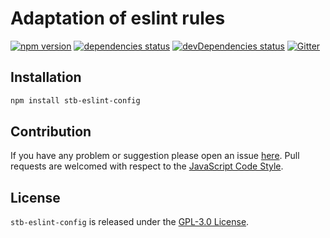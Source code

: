 Adaptation of eslint rules
==========================

[![npm version](https://img.shields.io/npm/v/stb-eslint-config.svg?style=flat-square)](https://www.npmjs.com/package/stb-eslint-config)
[![dependencies status](https://img.shields.io/david/stbsdk/eslint-config.svg?style=flat-square)](https://david-dm.org/stbsdk/eslint-config)
[![devDependencies status](https://img.shields.io/david/dev/stbsdk/eslint-config.svg?style=flat-square)](https://david-dm.org/stbsdk/eslint-config?type=dev)
[![Gitter](https://img.shields.io/badge/gitter-join%20chat-blue.svg?style=flat-square)](https://gitter.im/DarkPark/stbsdk)


## Installation ##

```bash
npm install stb-eslint-config
```


## Contribution ##

If you have any problem or suggestion please open an issue [here](https://github.com/stbsdk/eslint-config/issues).
Pull requests are welcomed with respect to the [JavaScript Code Style](https://github.com/DarkPark/jscs).


## License ##

`stb-eslint-config` is released under the [GPL-3.0 License](http://opensource.org/licenses/GPL-3.0).
